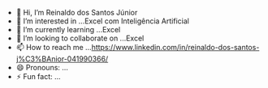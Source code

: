 - 👋 Hi, I’m Reinaldo dos Santos Júnior
- 👀 I’m interested in ...Excel com Inteligência Artificial
- 🌱 I’m currently learning ...Excel
- 💞️ I’m looking to collaborate on ...Excel
- 📫 How to reach me ...https://www.linkedin.com/in/reinaldo-dos-santos-j%C3%BAnior-041990366/
- 😄 Pronouns: ...
- ⚡ Fun fact: ...

<!---
reinaldo-2025/reinaldo-2025 is a ✨ special ✨ repository because its `README.md` (this file) appears on your GitHub profile.
You can click the Preview link to take a look at your changes.
--->
